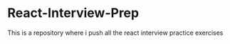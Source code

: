 # React-Interview-Prep
This is a repository where i push all the react interview practice exercises

